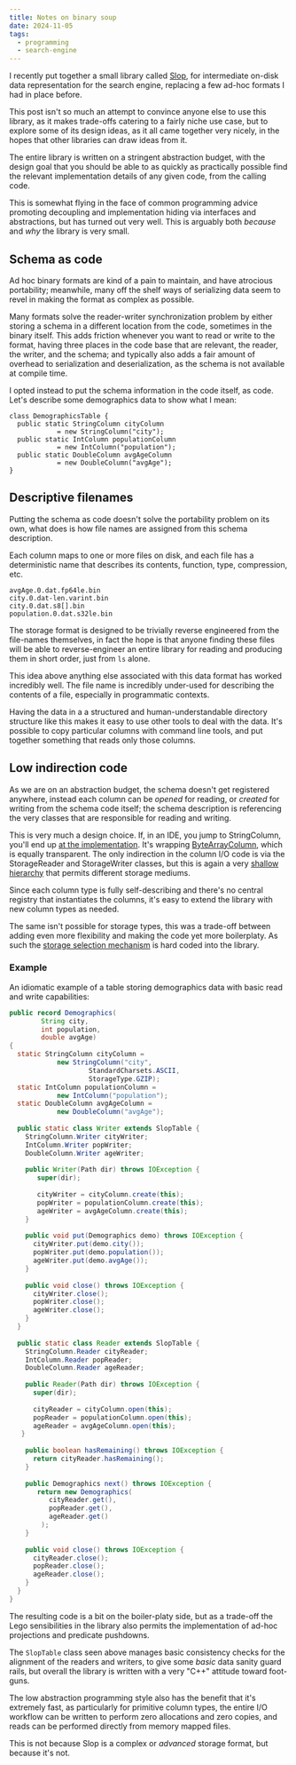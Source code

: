 ```yaml
---
title: Notes on binary soup
date: 2024-11-05
tags:
  - programming
  - search-engine
---
```

I recently put together a small library called [Slop](https://github.com/MarginaliaSearch/SlopData), for intermediate on-disk data representation for the search engine, replacing a few ad-hoc formats I had in place before.  

This post isn't so much an attempt to convince anyone else to use this library, as it makes trade-offs catering to a fairly niche use case, but to explore some of its design ideas, as it all came together very nicely, in the hopes that other libraries can draw ideas from it.

The entire library is written on a stringent abstraction budget, with the design goal that you should be able to as quickly as practically possible find the relevant implementation details of any given code, from the calling code.   

This is somewhat  flying in the face of common programming advice promoting decoupling and implementation hiding via interfaces and abstractions, but has turned out very well.  This is arguably both *because* and *why*  the library is very small.

## Schema as code

Ad hoc binary formats are kind of a pain to maintain, and have atrocious portability; meanwhile, many off the shelf ways of serializing data seem to revel in making the format as complex as possible.  

Many formats solve the reader-writer synchronization problem by either storing a schema in a different location from the code, sometimes in the binary itself.   This adds friction whenever you want to read or write to the format, having three places in the code base that are relevant, the reader, the writer, and the schema; and typically also adds a fair amount of overhead to serialization and deserialization, as the schema is not available at compile time.

I opted instead to put the schema information in the code itself, as code.   Let's describe some demographics data to show what I mean:

```
class DemographicsTable {
  public static StringColumn cityColumn 
            = new StringColumn("city");  
  public static IntColumn populationColumn 
            = new IntColumn("population");  
  public static DoubleColumn avgAgeColumn 
            = new DoubleColumn("avgAge");
}
```

## Descriptive filenames

Putting the schema as code doesn't solve the portability problem on its own, what does is how file names are assigned from this schema description.  

Each column maps to one or more files on disk, and each file has a deterministic name that describes its contents, function, type, compression, etc.  

```
avgAge.0.dat.fp64le.bin  
city.0.dat-len.varint.bin  
city.0.dat.s8[].bin
population.0.dat.s32le.bin
```

The storage format is designed to be trivially reverse engineered from the file-names themselves, in fact the hope is that anyone finding these files will be able to reverse-engineer an entire library for reading and producing them in short order, just from `ls` alone.

This idea above anything else associated with this data format has worked incredibly well.  The file name is incredibly under-used for describing the contents of a file, especially in programmatic contexts.

Having the data in a a structured and human-understandable directory structure like this makes it easy to use other tools to deal with the data.  It's possible to copy particular columns with command line tools, and put together something that reads only those columns.  

## Low indirection code

As we are on an abstraction budget, the schema doesn't get registered anywhere, instead each column can be *opened* for reading, or *created* for writing from the schema code itself; the schema description is referencing the very classes that are responsible for reading and writing.   

This is very much a design choice.  If, in an IDE, you jump to StringColumn, you'll end up  [at the implementation](https://github.com/MarginaliaSearch/SlopData/blob/master/src/main/java/nu/marginalia/slop/column/string/StringColumn.java).   It's wrapping [ByteArrayColumn](https://github.com/MarginaliaSearch/SlopData/blob/master/src/main/java/nu/marginalia/slop/column/array/ByteArrayColumn.java), which is equally transparent.  The only indirection in the column I/O code is via the StorageReader and StorageWriter classes,  but this is again a very [shallow hierarchy](https://github.com/MarginaliaSearch/SlopData/tree/master/src/main/java/nu/marginalia/slop/storage) that permits different storage mediums. 

Since each column type is fully self-describing and there's no central registry that instantiates the columns, it's easy to extend the library with new column types as needed.

The same isn't possible for storage types, this was a trade-off between adding even more flexibility and making the code yet more boilerplaty.  As such the [storage selection mechanism](https://github.com/MarginaliaSearch/SlopData/blob/master/src/main/java/nu/marginalia/slop/storage/Storage.java) is hard coded into the library.

### Example

An idiomatic example of a table storing demographics data with basic read and write capabilities:

```java
public record Demographics(
		String city, 
		int population, 
		double avgAge) 
{  
  static StringColumn cityColumn = 
            new StringColumn("city", 
			        StandardCharsets.ASCII, 
                    StorageType.GZIP);  
  static IntColumn populationColumn = 
            new IntColumn("population");  
  static DoubleColumn avgAgeColumn = 
            new DoubleColumn("avgAge");  
  
  public static class Writer extends SlopTable {  
    StringColumn.Writer cityWriter;  
    IntColumn.Writer popWriter;  
    DoubleColumn.Writer ageWriter;  
  
    public Writer(Path dir) throws IOException {  
       super(dir);  
  
       cityWriter = cityColumn.create(this);  
       popWriter = populationColumn.create(this);  
       ageWriter = avgAgeColumn.create(this);  
    }  
  
    public void put(Demographics demo) throws IOException {  
      cityWriter.put(demo.city());  
      popWriter.put(demo.population());  
      ageWriter.put(demo.avgAge());  
    }  
  
    public void close() throws IOException {  
      cityWriter.close();  
      popWriter.close();  
      ageWriter.close();  
    }  
  }  
  
  public static class Reader extends SlopTable {
    StringColumn.Reader cityReader;  
    IntColumn.Reader popReader;  
    DoubleColumn.Reader ageReader;  
  
    public Reader(Path dir) throws IOException {  
      super(dir);  
  
      cityReader = cityColumn.open(this);  
      popReader = populationColumn.open(this);  
      ageReader = avgAgeColumn.open(this);  
   }  
  
    public boolean hasRemaining() throws IOException {  
      return cityReader.hasRemaining();  
    }  
  
    public Demographics next() throws IOException {  
       return new Demographics(  
          cityReader.get(),  
          popReader.get(),  
          ageReader.get()
        );  
    }
    
    public void close() throws IOException {  
      cityReader.close();  
      popReader.close();  
      ageReader.close();  
    }  
  }  
}
```

 The resulting code is a bit on the boiler-platy side, but as a trade-off the Lego sensibilities in the library also permits the implementation of ad-hoc projections and predicate pushdowns.  

The `SlopTable` class seen above manages basic consistency checks for the alignment of the readers and writers, to give some *basic* data sanity guard rails, but overall the library is written with a very "C++" attitude toward foot-guns.  

The low abstraction programming style also has the benefit that it's extremely fast, as particularly for primitive column types, the entire I/O workflow can be written to perform zero allocations and zero copies, and reads can be performed directly from memory mapped files.    

This is not because Slop is a complex or *advanced* storage format, but because it's not. 
